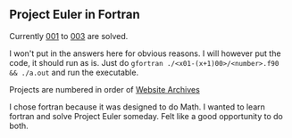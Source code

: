 ## Project Euler in Fortran

Currently [001](./001-100/001.f90) to [003](./001-100/003.f90) are solved.

I won't put in the answers here for obvious reasons. I will however put the code, it should run as is.
Just do `gfortran ./<x01-(x+1)00>/<number>.f90 && ./a.out` and run the executable.

Projects are numbered in order of [Website Archives](https://projecteuler.net/archives)

I chose fortran because it was designed to do Math. I wanted to learn fortran and solve Project Euler someday. Felt like a good opportunity to do both.